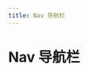 ```yaml
---
title: Nav 导航栏
---
```


# Nav 导航栏

<ClientOnly>
  <nav-demo>
  </nav-demo>
</ClientOnly>

<nav-attributes></nav-attributes>
<sub-nav-attributes></sub-nav-attributes>
<nav-item-attributes></nav-item-attributes>